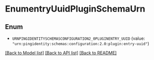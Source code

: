 # EnumentryUuidPluginSchemaUrn

## Enum


* `URNPINGIDENTITYSCHEMASCONFIGURATION2_0PLUGINENTRY_UUID` (value: `"urn:pingidentity:schemas:configuration:2.0:plugin:entry-uuid"`)


[[Back to Model list]](../README.md#documentation-for-models) [[Back to API list]](../README.md#documentation-for-api-endpoints) [[Back to README]](../README.md)


